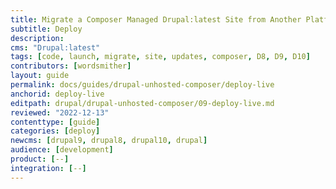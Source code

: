 ```yaml
---
title: Migrate a Composer Managed Drupal:latest Site from Another Platform
subtitle: Deploy
description: 
cms: "Drupal:latest"
tags: [code, launch, migrate, site, updates, composer, D8, D9, D10]
contributors: [wordsmither]
layout: guide
permalink: docs/guides/drupal-unhosted-composer/deploy-live
anchorid: deploy-live
editpath: drupal/drupal-unhosted-composer/09-deploy-live.md
reviewed: "2022-12-13"
contenttype: [guide]
categories: [deploy]
newcms: [drupal9, drupal8, drupal10, drupal]
audience: [development]
product: [--]
integration: [--]
---
```


<Partial file="drupal/deploy-using-launch.md" />
